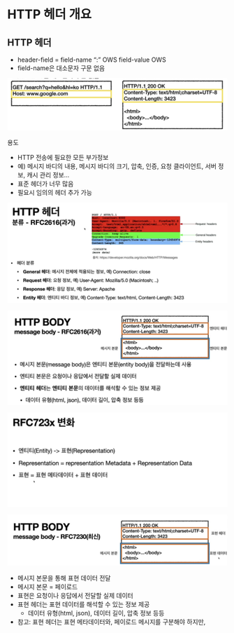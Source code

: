 # HTTP 헤더 개요

## HTTP 헤더

- header-field = field-name “:” OWS field-value OWS
- field-name은 대소문자 구문 없음

![스크린샷 2021-12-21 오후 9.53.34.png](HttpHeader/1.png)

용도

- HTTP 전송에 필요한 모든 부가정보
- 예) 메시지 바디의 내용, 메시지 바디의 크기, 압축, 인증, 요청 클라이언트, 서버 정보, 캐시 관리 정보...
- 표준 헤더가 너무 많음
- 필요시 임의의 헤더 추가 가능

![스크린샷 2021-12-21 오후 9.54.59.png](HttpHeader/2.png)

![스크린샷 2021-12-21 오후 10.17.43.png](HttpHeader/3.png)

![스크린샷 2021-12-21 오후 10.19.27.png](HttpHeader/4.png)

![스크린샷 2021-12-21 오후 10.19.45.png](HttpHeader/5.png)

- 메시지 본문을 통해 표현 데이터 전달
- 메시지 본문 = 페이로드
- 표현은 요청이나 응답에서 전달할 실제 데이터
- 표현 헤더는 표현 데이터를 해석할 수 있는 정보 제공
    - 데이터 유형(html, json), 데이터 길이, 압축 정보 등등
- 참고: 표현 헤더는 표현 메타데이터와, 페이로드 메시지를 구분해야 하지만,